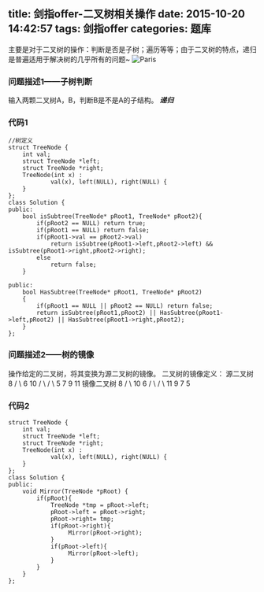 title: 剑指offer-二叉树相关操作
date: 2015-10-20 14:42:57
tags: 剑指offer
categories: 题库
---
主要是对于二叉树的操作：判断是否是子树；遍历等等；由于二叉树的特点，递归是普遍适用于解决树的几乎所有的问题~
![Paris](http://7xn88r.com1.z0.glb.clouddn.com/Paris,%20France4.jpg)
<!--more-->
### 问题描述1——子树判断
输入两颗二叉树A，B，判断B是不是A的子结构。
***递归***

### 代码1
```cpp?linenums
//树定义
struct TreeNode {
	int val;
	struct TreeNode *left;
	struct TreeNode *right;
	TreeNode(int x) :
			val(x), left(NULL), right(NULL) {
	}
};
class Solution {
public:
    bool isSubtree(TreeNode* pRoot1, TreeNode* pRoot2){
        if(pRoot2 == NULL) return true;
        if(pRoot1 == NULL) return false;
        if(pRoot1->val == pRoot2->val)
            return isSubtree(pRoot1->left,pRoot2->left) && isSubtree(pRoot1->right,pRoot2->right);
        else
            return false;         
    }
     
public:
    bool HasSubtree(TreeNode* pRoot1, TreeNode* pRoot2)
    {
        if(pRoot1 == NULL || pRoot2 == NULL) return false;
        return isSubtree(pRoot1,pRoot2) || HasSubtree(pRoot1->left,pRoot2) || HasSubtree(pRoot1->right,pRoot2);
    }
};
```
### 问题描述2——树的镜像
操作给定的二叉树，将其变换为源二叉树的镜像。 
二叉树的镜像定义：
         源二叉树 
    	    8
    	   /  \\
    	  6   10
    	 / \  /  \\
    	5  7 9  11
    	镜像二叉树
    	    8
    	   /  \\
    	  10   6
    	 / \  / \\
    	11 9 7   5
### 代码2
```cpp?linenums
struct TreeNode {
	int val;
	struct TreeNode *left;
	struct TreeNode *right;
	TreeNode(int x) :
			val(x), left(NULL), right(NULL) {
	}
};
class Solution {
public:
    void Mirror(TreeNode *pRoot) {
		if(pRoot){
            TreeNode *tmp = pRoot->left;
            pRoot->left = pRoot->right;
            pRoot->right= tmp;
            if(pRoot->right){
                 Mirror(pRoot->right);
            }
            if(pRoot->left){
                 Mirror(pRoot->left);
            }
        }
    }
};
```



